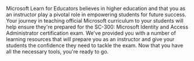 Microsoft Learn for Educators believes in higher education and that you as an instructor play a pivotal role in empowering students for future success. Your journey in teaching official Microsoft curriculum to your students will help ensure they're prepared for the SC-300: Microsoft Identity and Access Administrator certification exam. We've provided you with a number of learning resources that will prepare you as an instructor and give your students the confidence they need to tackle the exam. Now that you have all the necessary tools, you're ready to go.
